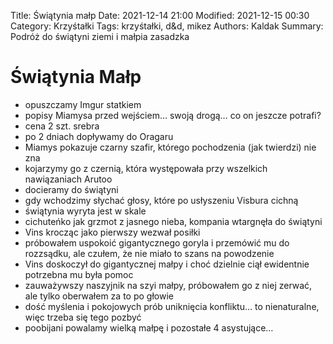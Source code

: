 Title: Świątynia małp
Date: 2021-12-14 21:00
Modified: 2021-12-15 00:30
Category: Krzyśtałki
Tags: krzyśtałki, d&d, mikez
Authors: Kaldak
Summary: Podróż do świątyni ziemi i małpia zasadzka

# Świątynia Małp

- opuszczamy Imgur statkiem
- popisy Miamysa przed wejściem… swoją drogą… co on jeszcze potrafi?
- cena 2 szt. srebra
- po 2 dniach dopływamy do Oragaru
- Miamys pokazuje czarny szafir, którego pochodzenia (jak twierdzi) nie zna
- kojarzymy go z czernią, która występowała przy wszelkich nawiązaniach Arutoo
- docieramy do świątyni
- gdy wchodzimy słychać głosy, które po usłyszeniu Visbura cichną
- świątynia wyryta jest w skale 
- cichuteńko jak grzmot z jasnego nieba, kompania wtargnęła do świątyni
- Vins krocząc jako pierwszy wezwał posiłki
- próbowałem uspokoić gigantycznego goryla i przemówić mu do rozzsądku, ale czułem, że nie miało to szans na powodzenie
- Vins doskoczył do gigantycznej małpy i choć dzielnie ciął ewidentnie potrzebna mu była pomoc
- zauważywszy naszyjnik na szyi małpy, próbowałem go z niej zerwać, ale tylko oberwałem za to po głowie
- dość myślenia i pokojowych prób uniknięcia konfliktu… to nienaturalne, więc trzeba się tego pozbyć
- poobijani powalamy wielką małpę i pozostałe 4 asystujące…
